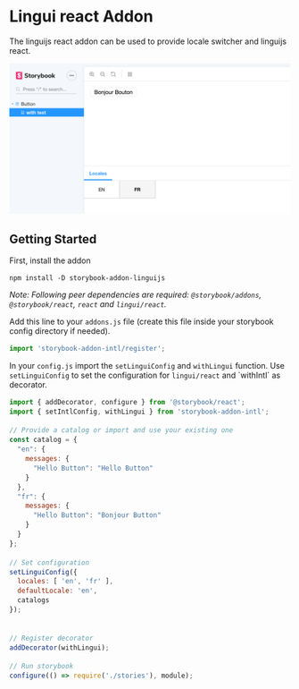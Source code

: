 # Lingui react Addon
The linguijs react addon can be used to provide locale switcher and linguijs react.

![](docs/screenshot.png)

## Getting Started

First, install the addon

```shell
npm install -D storybook-addon-linguijs
```

_Note: Following peer dependencies are required: `@storybook/addons`, `@storybook/react`, `react` and `lingui/react`._

Add this line to your `addons.js` file (create this file inside your storybook config directory if needed).

```js
import 'storybook-addon-intl/register';
```

In your `config.js` import the `setLinguiConfig` and `withLingui` function. Use `setLinguiConfig` to set the configuration
for `lingui/react` and `withIntl´ as decorator.

```js
import { addDecorator, configure } from '@storybook/react';
import { setIntlConfig, withLingui } from 'storybook-addon-intl';

// Provide a catalog or import and use your existing one
const catalog = {
  "en": {
    messages: {
      "Hello Button": "Hello Button"
    }
  },
  "fr": {
    messages: {
      "Hello Button": "Bonjour Button"
    }
  }
};

// Set configuration
setLinguiConfig({
  locales: [ 'en', 'fr' ],
  defaultLocale: 'en',
  catalogs
});


// Register decorator
addDecorator(withLingui);

// Run storybook
configure(() => require('./stories'), module);
```
